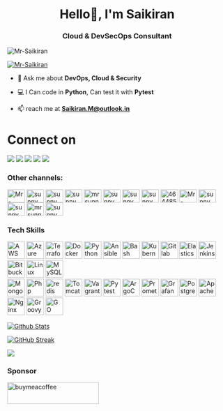 <h1 align="center">Hello👋, I'm Saikiran</h1>
<h3 align="center">Cloud & DevSecOps Consultant</h3>

<p align="left"> <img src="https://komarev.com/ghpvc/?username=Mr-Saikiran&label=Profile%20views&color=0e75b6&style=plastic" alt="Mr-Saikiran" /> </p>

<p align="left"> <a href="https://github.com/ryo-ma/github-profile-trophy"><img src="https://github-profile-trophy.vercel.app/?username=Mr-Saikiran" alt="Mr-Saikiran" /></a> </p>

- 💬 Ask me about **DevOps, Cloud & Security**

- 💻 I Can code in **Python**, Can test it with **Pytest**

- 📫 reach me at **Saikiran.M@outlook.in**

# Connect on
[<img src = "https://img.shields.io/badge/LinkedIn-0077B5?style=for-the-badge&logo=linkedin&logoColor=white">](https://www.linkedin.com/in/m-saikiran/)
[<img src = "https://img.shields.io/badge/GitHub-100000?style=for-the-badge&logo=github&logoColor=white">](https://github.com/Mr-Saikiran/)
[<img src = "https://img.shields.io/badge/Medium-12100E?style=for-the-badge&logo=medium&logoColor=white">](https://medium.com/@saikiran_m)
[<img src = "https://img.shields.io/badge/dev.to-0A0A0A?style=for-the-badge&logo=devdotto&logoColor=white">](https://dev.to/saikiran_m)
[<img src = "https://img.shields.io/badge/Discord-7289DA?style=for-the-badge&logo=discord&logoColor=white">](https://discord.gg/@saikiran)


<h3 align="left">Other channels:</h3>
<p align="left">
<a href="https://codepen.io/Mr-Saikiran" target="blank"><img align="center" src="https://raw.githubusercontent.com/rahuldkjain/github-profile-readme-generator/master/src/images/icons/Social/codepen.svg" alt="Mr-Saikiran" height="30" width="40" /></a>
<a href="https://codeforces.com/profile/sunny_m" target="blank"><img align="center" src="https://raw.githubusercontent.com/rahuldkjain/github-profile-readme-generator/master/src/images/icons/Social/codeforces.svg" alt="sunny_m" height="30" width="40" /></a>
<a href="https://www.codechef.com/users/sunny_m" target="blank"><img align="center" src="https://cdn.jsdelivr.net/npm/simple-icons@3.1.0/icons/codechef.svg" alt="sunny_m" height="30" width="40" /></a>
<a href="https://www.topcoder.com/members/sunny_m" target="blank"><img align="center" src="https://raw.githubusercontent.com/rahuldkjain/github-profile-readme-generator/master/src/images/icons/Social/topcoder.svg" alt="sunny_m" height="30" width="40" /></a>
<a href="https://codesandbox.com/mrsunny" target="blank"><img align="center" src="https://raw.githubusercontent.com/rahuldkjain/github-profile-readme-generator/master/src/images/icons/Social/codesandbox.svg" alt="mrsunny" height="30" width="40" /></a>
<a href="https://www.leetcode.com/sunny_m" target="blank"><img align="center" src="https://raw.githubusercontent.com/rahuldkjain/github-profile-readme-generator/master/src/images/icons/Social/leet-code.svg" alt="sunny_m" height="30" width="40" /></a>
<a href="https://www.hackerrank.com/sunny_m" target="blank"><img align="center" src="https://raw.githubusercontent.com/rahuldkjain/github-profile-readme-generator/master/src/images/icons/Social/hackerrank.svg" alt="sunny_m" height="30" width="40" /></a>
<a href="https://www.hackerearth.com/sunny_m" target="blank"><img align="center" src="https://raw.githubusercontent.com/rahuldkjain/github-profile-readme-generator/master/src/images/icons/Social/hackerearth.svg" alt="sunny_m" height="30" width="40" /></a>
<a href="https://stackoverflow.com/users/3814094/saikiran" target="blank"><img align="center" src="https://raw.githubusercontent.com/rahuldkjain/github-profile-readme-generator/master/src/images/icons/Social/stack-overflow.svg" alt="4644857" height="30" width="40" /></a>
<a href="https://kaggle.com/Mr-Saikiran" target="blank"><img align="center" src="https://raw.githubusercontent.com/rahuldkjain/github-profile-readme-generator/master/src/images/icons/Social/kaggle.svg" alt="Mr-Saikiran" height="30" width="40" /></a>
<a href="https://dribbble.com/sunny_m" target="blank"><img align="center" src="https://raw.githubusercontent.com/rahuldkjain/github-profile-readme-generator/master/src/images/icons/Social/dribbble.svg" alt="sunny_m" height="30" width="40" /></a>
<a href="https://www.behance.net/sunny_m" target="blank"><img align="center" src="https://raw.githubusercontent.com/rahuldkjain/github-profile-readme-generator/master/src/images/icons/Social/behance.svg" alt="sunny_m" height="30" width="40" /></a>
<a href="https://hashnode.com/mrsunny" target="blank"><img align="center" src="https://raw.githubusercontent.com/rahuldkjain/github-profile-readme-generator/master/src/images/icons/Social/hashnode.svg" alt="mrsunny" height="30" width="40" /></a>
<a href="https://auth.geeksforgeeks.org/user/sunny_m" target="blank"><img align="center" src="https://raw.githubusercontent.com/rahuldkjain/github-profile-readme-generator/master/src/images/icons/Social/geeks-for-geeks.svg" alt="sunny_m" height="30" width="40" /></a>
</p>

<h3 align="left">Tech Skills</h3>
<p align="left">
<div id="hoverText">
<span title="AWS"><img src="https://cdn.jsdelivr.net/gh/devicons/devicon/icons/amazonwebservices/amazonwebservices-original.svg" alt="AWS" width="40" height="40"/></span>
<span title="Azure"><img src="https://cdn.jsdelivr.net/gh/devicons/devicon/icons/azure/azure-original.svg" alt="Azure" width="40" height="40" /> </span>
<span title="Terraform"><img src="https://cdn.jsdelivr.net/gh/devicons/devicon/icons/terraform/terraform-original.svg" alt="Terraform" width="40" height="40" /></span>
<span title="Docker"> <img src="https://cdn.jsdelivr.net/gh/devicons/devicon/icons/docker/docker-original.svg" alt="Docker" width="40" height="40" /></span>
<span title="Python"><img src="https://cdn.jsdelivr.net/gh/devicons/devicon/icons/python/python-original.svg" alt="Python" width="40" height="40" /></span>
<span title="Ansible"><img src="https://cdn.jsdelivr.net/gh/devicons/devicon/icons/ansible/ansible-original.svg" alt="Ansible" width="40" height="40" /></span>
<span title="Bash"><img src="https://cdn.jsdelivr.net/gh/devicons/devicon/icons/bash/bash-original.svg" alt="Bash" width="40" height="40"/> </span>
<span title="Kubernetes"> <img src="https://cdn.jsdelivr.net/gh/devicons/devicon/icons/kubernetes/kubernetes-plain.svg" alt="Kubernetes" width="40" height="40" /></span>
<span title="Gitlab"><img src="https://cdn.jsdelivr.net/gh/devicons/devicon/icons/gitlab/gitlab-original.svg" alt="Gitlab" width="40" height="40" /></span>
<span title="ElasticSearch"><img src="https://www.vectorlogo.zone/logos/elastic/elastic-icon.svg" alt="Elasticsearch" width="40" height="40"/></span>
<span title="Jenkins"><img src="https://cdn.jsdelivr.net/gh/devicons/devicon/icons/jenkins/jenkins-original.svg" alt="Jenkins" width="40" height="40" /></span>
<span title="Bitbucket"><img src="https://cdn.jsdelivr.net/gh/devicons/devicon/icons/bitbucket/bitbucket-original.svg" alt="Bitbucket" width="40" height="40" /></span>
<span title="Linux"><img src="https://cdn.jsdelivr.net/gh/devicons/devicon/icons/linux/linux-original.svg" alt="Linux" width="40" height="40" /></span>
<span title="MySQL"><img src="https://cdn.jsdelivr.net/gh/devicons/devicon/icons/mysql/mysql-original.svg" alt="MySQL" width="40" height="40" /></span><br/>
<span title="MongoDB"><img src="https://cdn.jsdelivr.net/gh/devicons/devicon/icons/mongodb/mongodb-original.svg" alt="MongoDB" width="40" height="40" /></span>
<span title="Php"><img src="https://cdn.jsdelivr.net/gh/devicons/devicon/icons/php/php-original.svg" alt="Php" width="40" height="40" /></span>
<span title="Redis"><img src="https://cdn.jsdelivr.net/gh/devicons/devicon/icons/redis/redis-original.svg" alt="redis" width="40" height="40" /></span>
<span title="Tomcat"><img src="https://cdn.jsdelivr.net/gh/devicons/devicon/icons/tomcat/tomcat-original.svg" alt="Tomcat" width="40" height="40" /></span>
<span title="Vagrant"><img src="https://cdn.jsdelivr.net/gh/devicons/devicon/icons/vagrant/vagrant-original.svg" alt="Vagrant" width="40" height="40" /></span>
<span title="Pytest"><img src="https://cdn.jsdelivr.net/gh/devicons/devicon/icons/pytest/pytest-original.svg" alt="Pytest" width="40" height="40" /></span>
<span title="ArgoCD"><img src="https://cdn.jsdelivr.net/gh/devicons/devicon/icons/argocd/argocd-original.svg" alt="ArgoCD" width="40" height="40" /></span>
<span title="Prometheus"><img src="https://cdn.jsdelivr.net/gh/devicons/devicon/icons/prometheus/prometheus-original.svg" alt="Prometheus" width="40" height="40" /></span>
<span title="Grafana"><img src="https://cdn.jsdelivr.net/gh/devicons/devicon/icons/grafana/grafana-original.svg" alt="Grafana" width="40" height="40" /></span>
<span title="PostgreSQL"><img src="https://cdn.jsdelivr.net/gh/devicons/devicon/icons/postgresql/postgresql-original.svg" alt="PostgreSQL" width="40" height="40" /></span>
<span title="Apache"><img src="https://cdn.jsdelivr.net/gh/devicons/devicon/icons/apache/apache-original.svg" alt="Apache" width="40" height="40" /></span>
<span title="Nginx"><img src="https://cdn.jsdelivr.net/gh/devicons/devicon/icons/nginx/nginx-original.svg" alt="Nginx" width="40" height="40" /></span>
<span title="Groovy"><img src="https://cdn.jsdelivr.net/gh/devicons/devicon/icons/groovy/groovy-original.svg" alt="Groovy" width="40" height="40" /></span>
<span title="GO"><img src="https://cdn.jsdelivr.net/gh/devicons/devicon/icons/go/go-original.svg" alt="GO" width="40" height="40" /></span>
</div> </p>

[![Github Stats](https://github-readme-stats-Mr-Saikiran.vercel.app/api?username=Mr-Saikiran&rank_icon=github&theme=neon)](https://github.com/Mr-Saikiran)

[![GitHub Streak](https://streak-stats.demolab.com?user=Mr-Saikiran&theme=burnt-neon&hide_border=true&date_format=j%2Fn%5B%2FY%5D&mode=weekly)](https://git.io/streak-stats)


<a href="https://github.com/Mr-Saikiran/API-Gateway-Automation">
  <img align="center" src="https://github-readme-stats.vercel.app/api/pin/?username=Mr-Saikiran&repo=API-Gateway-Automation&theme=algolia" />
</a>


<h3 align="left">Sponsor</h3>
<p><a href="https://www.buymeacoffee.com/Saikiran.M"> <img align="left" src="https://cdn.buymeacoffee.com/buttons/v2/default-yellow.png" height="50" width="210" alt="buymeacoffee" /></a></p><br><br>
